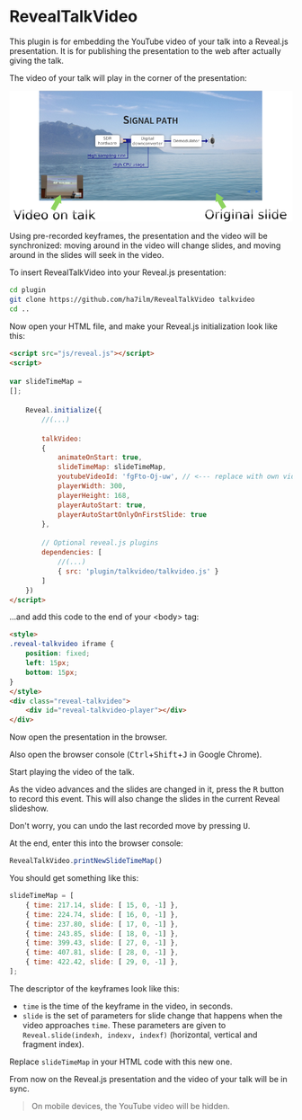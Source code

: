 # RevealTalkVideo

This plugin is for embedding the YouTube video of your talk into a Reveal.js presentation. It is for publishing the presentation to the web after actually giving the talk.

The video of your talk will play in the corner of the presentation:

![doc/talkvideojs-1.png](doc/talkvideojs-1.png)

Using pre-recorded keyframes, the presentation and the video will be synchronized: moving around in the video will change slides, and moving around in the slides will seek in the video.

To insert RevealTalkVideo into your Reveal.js presentation:

```bash
cd plugin
git clone https://github.com/ha7ilm/RevealTalkVideo talkvideo
cd ..
```

Now open your HTML file, and make your Reveal.js initialization look like this:

```html
<script src="js/reveal.js"></script>
<script>

var slideTimeMap =
[];

    Reveal.initialize({
        //(...)

        talkVideo:
        {
            animateOnStart: true,
            slideTimeMap: slideTimeMap,
            youtubeVideoId: 'fgFto-Oj-uw', // <--- replace with own video ID
            playerWidth: 300,
            playerHeight: 168,
            playerAutoStart: true,
            playerAutoStartOnlyOnFirstSlide: true
        },

        // Optional reveal.js plugins
        dependencies: [
            //(...)
            { src: 'plugin/talkvideo/talkvideo.js' }
        ]
    })
</script>
```

...and add this code to the end of your &lt;body&gt; tag:
```html
<style>
.reveal-talkvideo iframe {
    position: fixed;
    left: 15px;
    bottom: 15px;
}
</style>
<div class="reveal-talkvideo">
    <div id="reveal-talkvideo-player"></div>
</div>
```

Now open the presentation in the browser.

Also open the browser console (<kbd>Ctrl</kbd>+<kbd>Shift</kbd>+<kbd>J</kbd> in Google Chrome).

Start playing the video of the talk.

As the video advances and the slides are changed in it, press the <kbd>R</kbd> button to record this event. This will also change the slides in the current Reveal slideshow.

Don't worry, you can undo the last recorded move by pressing <kbd>U</kbd>.

At the end, enter this into the browser console:

```js
RevealTalkVideo.printNewSlideTimeMap()
```

You should get something like this:

```js
slideTimeMap = [
	{ time: 217.14, slide: [ 15, 0, -1] },
	{ time: 224.74, slide: [ 16, 0, -1] },
	{ time: 237.80, slide: [ 17, 0, -1] },
	{ time: 243.85, slide: [ 18, 0, -1] },
	{ time: 399.43, slide: [ 27, 0, -1] },
	{ time: 407.81, slide: [ 28, 0, -1] },
	{ time: 422.42, slide: [ 29, 0, -1] },
];
```
The descriptor of the keyframes look like this:
* `time` is the time of the keyframe in the video, in seconds.
* `slide` is the set of parameters for slide change that happens when the video approaches `time`. These parameters are given to `Reveal.slide(indexh, indexv, indexf)` (horizontal, vertical and fragment index).

Replace `slideTimeMap` in your HTML code with this new one.

From now on the Reveal.js presentation and the video of your talk will be in sync.

> On mobile devices, the YouTube video will be hidden.
